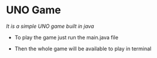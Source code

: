 # UNO Game

*It is a simple UNO game built in java*

* To play the game just run the main.java file 

* Then the whole game will be available to play in terminal
